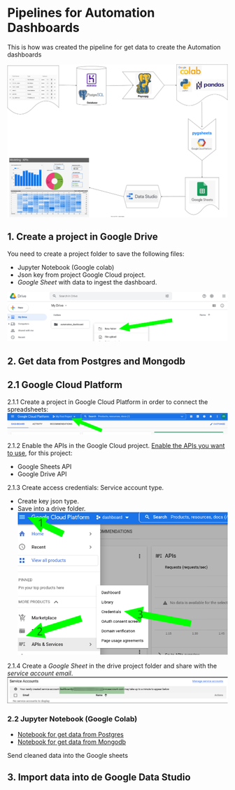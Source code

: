 # Pipelines for Automation Dashboards

This is how was created the pipeline for get data to create the Automation dashboards

![general_pipeline](assets/pipeline.drawio.svg)


## 1. Create a project in Google Drive

You need to create a project folder to save the following files:
* Jupyter Notebook (Google colab)
* Json key from project Google Cloud project.
* *Google Sheet* with data to ingest the dashboard.

![drive_folder](assets/drive_folder.png)

## 2. Get data from Postgres and Mongodb

## 2.1 Google Cloud Platform

2.1.1 Create a project in Google Cloud Platform in order to connect the spreadsheets:
![new_project](assets/new_project.png)

2.1.2 Enable the APIs in the Google Cloud project. [Enable the APIs you want to use](https://developers.google.com/workspace/guides/enable-apis), for this project:  
* Google Sheets API 
* Google Drive API

2.1.3 Create access credentials: Service account type.
* Create key json type.
* Save into a drive folder.
![credentials](assets/credentials.png)

2.1.4 Create a *Google Sheet* in the drive project folder and share with the *service account email*.
![email](assets/email.png)

### 2.2 Jupyter Notebook (Google Colab)

* [Notebook for get data from Postgres](Notebooks/postgres_data.ipynb)
* [Notebook for get data from Mongodb](Notebooks/mongodb_data.ipynb)

Send cleaned data into the Google sheets

## 3. Import data into de Google Data Studio